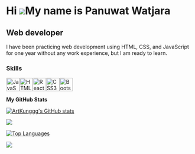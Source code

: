 Hi ![](https://user-images.githubusercontent.com/18350557/176309783-0785949b-9127-417c-8b55-ab5a4333674e.gif)My name is Panuwat Watjara
=======================================================================================================================================

Web developer
-------------

I have been practicing web development using HTML, CSS, and JavaScript for one year without any work experience, but I am ready to learn.

### Skills

<p align="left">
<a href="https://developer.mozilla.org/en-US/docs/Web/JavaScript" target="_blank" rel="noreferrer"><img src="https://media1.giphy.com/media/v1.Y2lkPTc5MGI3NjExenBkNWJycDZjMzB6Z2Z0anhnaTY2a3ltcnZwdmU5cTNldGU0bTQ4diZlcD12MV9pbnRlcm5hbF9naWZfYnlfaWQmY3Q9cw/ln7z2eWriiQAllfVcn/giphy.gif" width="36" height="36" alt="JavaScript" /></a><a href="https://developer.mozilla.org/en-US/docs/Glossary/HTML5" target="_blank" rel="noreferrer"><img src="https://media3.giphy.com/media/v1.Y2lkPTc5MGI3NjExYm0wbThkdmxzdW1wb2NlZTB1MXNyZDUzN2YyNG5mampsc203dWphcCZlcD12MV9pbnRlcm5hbF9naWZfYnlfaWQmY3Q9cw/XAxylRMCdpbEWUAvr8/giphy.gif" width="36" height="36" alt="HTML5" /></a><a href="https://reactjs.org/" target="_blank" rel="noreferrer"><img src="https://media1.giphy.com/media/v1.Y2lkPTc5MGI3NjExMnZoM2trNXJ0MGk2OGV5MGJhbGgyNnQ4M2VoeDg0bjdyOHF6N25xayZlcD12MV9pbnRlcm5hbF9naWZfYnlfaWQmY3Q9cw/eNAsjO55tPbgaor7ma/giphy.gif" width="36" height="36" alt="React" /></a><a href="https://www.w3.org/TR/CSS/#css" target="_blank" rel="noreferrer"><img src="https://media3.giphy.com/media/v1.Y2lkPTc5MGI3NjExYnpvZnI5bDU2NHk1Yzg5NXl5dDc1am9uNHI1anQwdXFpNW14bGJzZyZlcD12MV9pbnRlcm5hbF9naWZfYnlfaWQmY3Q9cw/fsEaZldNC8A1PJ3mwp/giphy.gif" width="36" height="36" alt="CSS3" /></a><a href="https://getbootstrap.com/" target="_blank" rel="noreferrer"><img src="https://media3.giphy.com/media/v1.Y2lkPTc5MGI3NjExem93d2cxY3VtNTUxa3J4N2J0bzZzMzdpbTlxdXhxeWtvOG81ZDRuYSZlcD12MV9pbnRlcm5hbF9naWZfYnlfaWQmY3Q9cw/Sr8xDpMwVKOHUWDVRD/giphy.gif" width="36" height="36" alt="Bootstrap" /></a>
</p>

<b>My GitHub Stats</b>

<a href="http://www.github.com/ArtKunggg"><img src="https://github-readme-stats.vercel.app/api?username=ArtKunggg&show_icons=true&hide=&count_private=true&title_color=6366f1&text_color=14b8a6&icon_color=ec4899&bg_color=0f172a&hide_border=true&show_icons=true" alt="ArtKunggg's GitHub stats" /></a>

<a href="http://www.github.com/ArtKunggg"><img src="https://github-readme-streak-stats.herokuapp.com/?user=ArtKunggg&stroke=14b8a6&background=0f172a&ring=6366f1&fire=6366f1&currStreakNum=14b8a6&currStreakLabel=6366f1&sideNums=14b8a6&sideLabels=14b8a6&dates=14b8a6&hide_border=true" /></a>

<a href="https://github.com/ArtKunggg" align="left"><img src="https://github-readme-stats.vercel.app/api/top-langs/?username=ArtKunggg&langs_count=10&title_color=6366f1&text_color=14b8a6&icon_color=ec4899&bg_color=0f172a&hide_border=true&locale=en&custom_title=Top%20%Languages" alt="Top Languages" /></a>

[![](https://visitcount.itsvg.in/api?id=ArtKunggg&label=Profile%20Views&pretty=true)](https://visitcount.itsvg.in)
